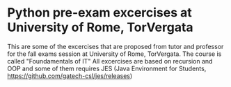 # Python pre-exam excercises at University of Rome, TorVergata
This are some of the excercises that are proposed from tutor and professor for the fall exams session at University of Rome, TorVergata.
The course is called "Foundamentals of IT"
All excercises are based on recursion and OOP and some of them requires JES (Java Environment for Students, https://github.com/gatech-csl/jes/releases)

